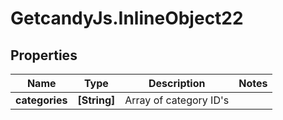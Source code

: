 # GetcandyJs.InlineObject22

## Properties

Name | Type | Description | Notes
------------ | ------------- | ------------- | -------------
**categories** | **[String]** | Array of category ID&#39;s | 



